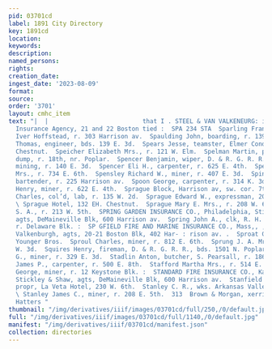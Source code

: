 ```yaml
---
pid: 03701cd
label: 1891 City Directory
key: 1891cd
location: 
keywords: 
description: 
named_persons: 
rights: 
creation_date: 
ingest_date: '2023-08-09'
format: 
source: 
order: '3701'
layout: cmhc_item
text: "|  |                          that I . STEEL & VAN VALKENEURG: insurance Pioneer
  Insurance Agency, 21 and 22 Boston tied :  SPA 234 STA  Sparling Frank, tailor,
  Iver Hoffstead, r. 303 Harrison av.  Spaulding John, boarding, r. 139 EH. 3d.  Spaulding
  Thomas, engineer, bds. 139 E. 3d.  Spears Jesse, teamster, Elmer Condron, 411 W.
  Chestnut.  Speicher Elizabeth Mrs., r. 121 W. Elm.  Spelman Martin, policeman, city
  dump, r. 18th, nr. Poplar.  Spencer Benjamin, wiper, D. & R. G. R. R.  Spencer Charles,
  mining, r. 140 E. 3d.  Spencer Eli H., carpenter, r. 625 E. 4th.  Spencer Samantha
  Mrs., r. 734 E. 6th.  Spensley Richard W., miner, r. 407 E. 3d.  Spinner Eugene,
  bartender, r. 225 Harrison av.  Spoon George, carpenter, r. 314 K. 3d.  Spraggs
  Henry, miner, r. 622 E. 4th.  Sprague Block, Harrison av, sw. cor. 7th.  Sprague
  Charles, col’d, lab, r. 135 W. 2d.  Sprague Edward W., expressman, 207 W. Chestnut.
  \ Sprague Hotel, 132 EH. Chestnut.  Sprague Mary E. Mrs., r. 208 W. 6th. ;  Sprague
  S. A., r. 213 W. 5th.  SPRING GARDEN INSURANCE CO., Philadelphia, Stickley & ‘ Shaw,
  agts, DeMaineville Blk, 600 Harrison av.  Spring John A., clk, R. H. Beggs & Co.,
  r. Delaware Blk. :  SP GFIELD FIRE AND MARINE INSURANCE CO., Mass,, , Steel & Van
  Valkenburgh, agts, 20-21 Boston Blk, 402 Har- : rison av. .  Sproat George R., lab,
  Younger Bros.  Sproul Charles, miner, r. 812 E. 6th.  Sprung J. A. Mrs., r. 326
  W. 3d.  Squires Henry, fireman, D. & R. G. R. R., bds. 1501 N. Poplar.  Stacy Jonas
  G., miner, r. 329 E. 3d.  Stadlin Anton, butcher, S. Pearsall, r. 186 W. 2d.  Stafford
  James P., carpenter, r. 500 E. 8th.  Stafford Martha Mrs., r. 514 E. 8th.  Staley
  George, miner, r. 12 Keystone Blk. :  STANDARD FIRE INSURANCE CO., Kansas City,
  Stickley & Shaw, agts, DeMaineville Blk, 600 Harrison av.  Stanfield Lizzie B. Mrs.,
  propr, La Veta Hotel, 230 W. 6th.  Stanley C. R., wks. Arkansas Valley Smelter.
  \ Stanley James C., miner, r. 208 E. 5th.  313  Brown & Morgan, xerrion av. Leading
  Hatters "
thumbnail: "/img/derivatives/iiif/images/03701cd/full/250,/0/default.jpg"
full: "/img/derivatives/iiif/images/03701cd/full/1140,/0/default.jpg"
manifest: "/img/derivatives/iiif/03701cd/manifest.json"
collection: directories
---
```

